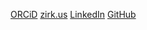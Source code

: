 [ORCiD](https://orcid.org/0000-0003-3230-6090/)
[zirk.us](https://zirk.us/@joemull)
[LinkedIn](https://www.linkedin.com/in/jhmuller/)
[GitHub](https://github.com/joemull/)
